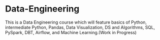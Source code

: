 # Data-Engineering
This is a Data Engineering course which will feature basics of Python, intermediate Python, Pandas, Data Visualization, DS and Algorithms, SQL, PySpark, DBT, Airflow, and Machine Learning.(Work in Progress)
